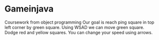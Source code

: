 # Gameinjava
Coursework from object programming
Our goal is reach ping square in top left corner by green square.
Using WSAD we can move green square. Dodge red and yellow squares.
You can change your speed using arrows.
